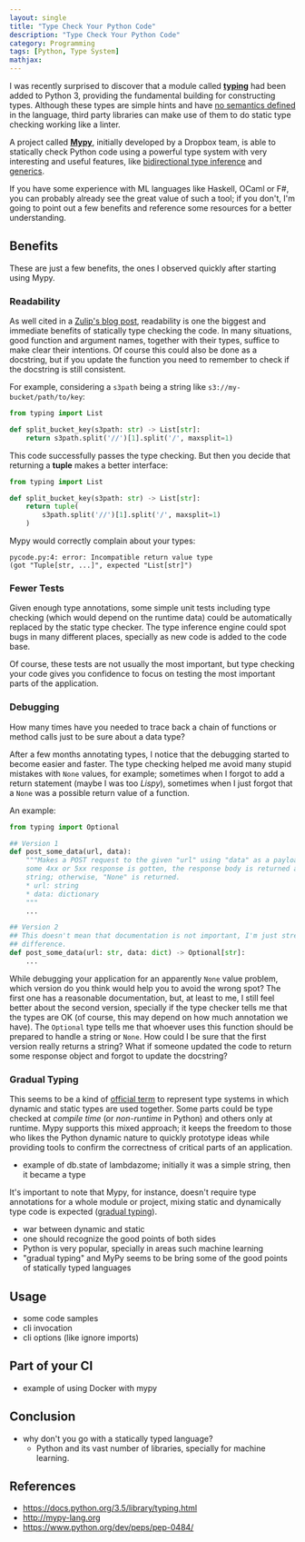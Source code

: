 ```yaml
---
layout: single
title: "Type Check Your Python Code"
description: "Type Check Your Python Code"
category: Programming
tags: [Python, Type System]
mathjax:
---
```


I was recently surprised to discover that a module called
[**typing**](https://docs.python.org/3.5/library/typing.html) had been added to
Python 3, providing the fundamental building for constructing types. Although
these types are simple hints and have
[no semantics defined](https://www.python.org/dev/peps/pep-0484/#abstract) in
the language, third party libraries can make use of them to do static type
checking working like a linter.

A project called [**Mypy**](http://mypy-lang.org/about.html), initially developed
by a Dropbox team, is able to statically check Python code using a powerful type
system with very interesting and useful features, like [bidirectional type
inference](https://people.mpi-sws.org/~joshua/bitype.pdf) and
[generics](http://mypy.readthedocs.io/en/latest/generics.html).

If you have some experience with ML languages like Haskell, OCaml or F#, you can
probably already see the great value of such a tool; if you don't, I'm going to
point out a few benefits and reference some resources for a better
understanding.


## Benefits

These are just a few benefits, the ones I observed quickly after starting using
Mypy.

### Readability

As well cited in a
[Zulip's blog post](http://blog.zulip.org/2016/10/13/static-types-in-python-oh-mypy/),
readability is one the biggest and immediate benefits of statically type checking
the code. In many situations, good function and argument names, together with
their types, suffice to make clear their intentions. Of course this could also
be done as a docstring, but if you update the function you need to remember to
check if the docstring is still consistent.

For example, considering a `s3path` being a string like
`s3://my-bucket/path/to/key`:

```python
from typing import List

def split_bucket_key(s3path: str) -> List[str]:
    return s3path.split('//')[1].split('/', maxsplit=1)
```

This code successfully passes the type checking. But then you decide that
returning a **tuple** makes a better interface:

```python
from typing import List

def split_bucket_key(s3path: str) -> List[str]:
    return tuple(
        s3path.split('//')[1].split('/', maxsplit=1)
    )
```

Mypy would correctly complain about your types:

```
pycode.py:4: error: Incompatible return value type
(got "Tuple[str, ...]", expected "List[str]")
```




### Fewer Tests

Given enough type annotations, some simple unit tests including type checking
(which would depend on the runtime data) could be automatically replaced by the
static type checker. The type inference engine could spot bugs in many different
places, specially as new code is added to the code base.

Of course, these tests are not usually the most important, but type checking
your code gives you confidence to focus on testing the most important parts of
the application.


### Debugging

How many times have you needed to trace back a chain of functions or
method calls just to be sure about a data type?

After a few months annotating types, I notice that the debugging started to
become easier and faster.
The type checking helped me avoid many stupid mistakes with `None` values, for
example; sometimes when I forgot to add a return statement (maybe I was too
*Lispy*), sometimes when I just forgot that a `None` was a possible return value
of a function.

An example:

```python
from typing import Optional

## Version 1
def post_some_data(url, data):
    """Makes a POST request to the given "url" using "data" as a payload. If
    some 4xx or 5xx response is gotten, the response body is returned as a
    string; otherwise, "None" is returned.
    * url: string
    * data: dictionary
    """
    ...

## Version 2
## This doesn't mean that documentation is not important, I'm just stressing the
## difference.
def post_some_data(url: str, data: dict) -> Optional[str]:
    ...
```

While debugging your application for an apparently `None` value problem, which
version do you think would help you to avoid the wrong spot? The first one has a
reasonable documentation, but, at least to me, I still feel better about the
second version, specially if the type checker tells me that the types are OK (of
course, this may depend on how much annotation we have). The `Optional` type
tells me that whoever uses this function should be prepared to handle a string
or `None`. How could I be sure that the first version really returns a string?
What if someone updated the code to return some response object and forgot to
update the docstring?


### Gradual Typing

This seems to be a kind of
[official term](https://en.wikipedia.org/wiki/Gradual_typing) to represent type
systems in which dynamic and static types are used together. Some parts could be
type checked at *compile time* (or *non-runtime* in Python) and others only at
runtime. Mypy supports this mixed approach; it keeps the freedom to those who
likes the Python dynamic nature to quickly prototype ideas while providing tools
to confirm the correctness of critical parts of an application.

* example of db.state of lambdazome; initially it was a simple string, then it
    became a type

It's important to note that Mypy, for instance, doesn't require type annotations
for a whole module or project, mixing static and dynamically type code is
expected ([gradual typing](https://en.wikipedia.org/wiki/Gradual_typing)).

* war between dynamic and static
* one should recognize the good points of both sides
* Python is very popular, specially in areas such machine learning
* "gradual typing" and MyPy seems to be bring some of the good points of
    statically typed languages

## Usage

* some code samples
* cli invocation
* cli options (like ignore imports)

## Part of your CI

* example of using Docker with mypy


## Conclusion

* why don't you go with a statically typed language?
    * Python and its vast number of libraries, specially for machine learning.

## References

* https://docs.python.org/3.5/library/typing.html
* http://mypy-lang.org
* https://www.python.org/dev/peps/pep-0484/
